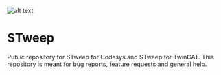 ![alt text](https://www.stweep.com/wp-content/uploads/2020/07/Website-header.png)
# STweep
Public repository for STweep for Codesys and STweep for TwinCAT.
This repository is meant for bug reports, feature requests and general help.

